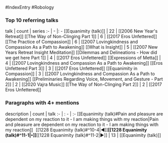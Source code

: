 #IndexEntry #Robology

### Top 10 referring talks
talk | count | series
:- | - |: -
[[Equanimity (talk)]] | 22 | [[2006 New Year's Retreat]]
[[The Way of Non-Clinging Part 1]] | 6 | [[2017 Eros Unfettered]]
[[The Practice of Compassion]] | 6 | [[2007 Lovingkindness and Compassion As a Path to Awakening]]
[[What is Insight]] | 5 | [[2007 New Years Retreat Insight Meditation]]
[[Dilemmas and Delineations - How did we get here Part 1]] | 4 | [[2017 Eros Unfettered]]
[[Expressions of Metta]] | 4 | [[2007 Lovingkindness and Compassion As a Path to Awakening]]
[[Eros Unfettered Part 3]] | 3 | [[2017 Eros Unfettered]]
[[Equanimity in Compassion]] | 3 | [[2007 Lovingkindness and Compassion As a Path to Awakening]]
[[Preliminaries Regarding Voice, Movement, and Gesture - Part 2]] | 2 | [[2020 Vajra Music]]
[[The Way of Non-Clinging Part 2]] | 2 | [[2017 Eros Unfettered]]

### Paragraphs with 4+ mentions
description | count | talk
:- | : - | :-
[[Equanimity (talk)#Pain and pleasure are dependent on my reaction to it - I am making things with my reaction\|Pain and pleasure are dependent on my reaction to it - I am making things with my reaction]] &nbsp;&nbsp;[[1228 Equanimity (talk)#^10-4\|◀]]**[[1228 Equanimity (talk)#^11-1\|•]]**[[1228 Equanimity (talk)#^11-2\|▶]] | 13 | [[Equanimity (talk)]]

